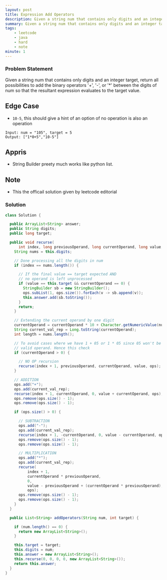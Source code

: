 ```yaml
---
layout: post
title: Expression Add Operators
description: Given a string num that contains only digits and an integer target, return all possibilities to add the binary operators '+', '-', or '*' between the digits of num so that the resultant expression evaluates to the target value. 
summary: Given a string num that contains only digits and an integer target, return all possibilities to add the binary operators '+', '-', or '*' between the digits of num so that the resultant expression evaluates to the target value.
tags:
    - leetcode
    - java
    - hard
    - note
minute: 1
---
```


### Problem Statement
Given a string num that contains only digits and an integer target, return all possibilities to add the binary operators '+', '-', or '*' between the digits of num so that the resultant expression evaluates to the target value.


## Edge Case
- <code>10-5</code>, this should give a hint of an option of no operation is also an operation 
```
Input: num = "105", target = 5
Output: ["1*0+5","10-5"]
```

## Appris
- String Builder preety much works like python list.


## Note
- This the officail solution given by leetcode editorial


### Solution
```java
class Solution {

  public ArrayList<String> answer;
  public String digits;
  public long target;

  public void recurse(
      int index, long previousOperand, long currentOperand, long value, ArrayList<String> ops) {
    String nums = this.digits;

    // Done processing all the digits in num
    if (index == nums.length()) {

      // If the final value == target expected AND
      // no operand is left unprocessed
      if (value == this.target && currentOperand == 0) {
        StringBuilder sb = new StringBuilder();
        ops.subList(1, ops.size()).forEach(v -> sb.append(v));
        this.answer.add(sb.toString());
      }
      return;
    }

    // Extending the current operand by one digit
    currentOperand = currentOperand * 10 + Character.getNumericValue(nums.charAt(index));
    String current_val_rep = Long.toString(currentOperand);
    int length = nums.length();

    // To avoid cases where we have 1 + 05 or 1 * 05 since 05 won't be a
    // valid operand. Hence this check
    if (currentOperand > 0) {

      // NO OP recursion
      recurse(index + 1, previousOperand, currentOperand, value, ops);
    }

    // ADDITION
    ops.add("+");
    ops.add(current_val_rep);
    recurse(index + 1, currentOperand, 0, value + currentOperand, ops);
    ops.remove(ops.size() - 1);
    ops.remove(ops.size() - 1);

    if (ops.size() > 0) {

      // SUBTRACTION
      ops.add("-");
      ops.add(current_val_rep);
      recurse(index + 1, -currentOperand, 0, value - currentOperand, ops);
      ops.remove(ops.size() - 1);
      ops.remove(ops.size() - 1);

      // MULTIPLICATION
      ops.add("*");
      ops.add(current_val_rep);
      recurse(
          index + 1,
          currentOperand * previousOperand,
          0,
          value - previousOperand + (currentOperand * previousOperand),
          ops);
      ops.remove(ops.size() - 1);
      ops.remove(ops.size() - 1);
    }
  }

  public List<String> addOperators(String num, int target) {

    if (num.length() == 0) {
      return new ArrayList<String>();
    }

    this.target = target;
    this.digits = num;
    this.answer = new ArrayList<String>();
    this.recurse(0, 0, 0, 0, new ArrayList<String>());
    return this.answer;
  }
}
```
